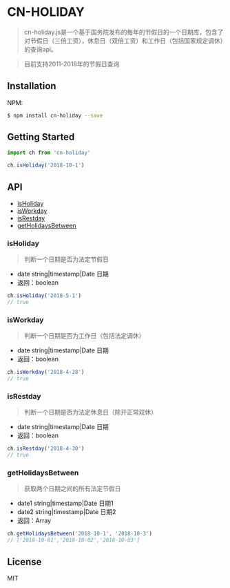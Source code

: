 # CN-HOLIDAY

> cn-holiday.js是一个基于国务院发布的每年的节假日的一个日期库，包含了对节假日（三倍工资），休息日（双倍工资）和工作日（包括国家规定调休）的查询api。

> 目前支持2011-2018年的节假日查询

## Installation

NPM:
```bash
$ npm install cn-holiday --save
```

## Getting Started

```javascript
import ch from 'cn-holiday'

ch.isHoliday('2018-10-1')
```

## API

* [isHoliday](#isholiday)
* [isWorkday](#isworkday)
* [isRestday](#isrestday)
* [getHolidaysBetween](#getholidaysbetween)

### isHoliday
> 判断一个日期是否为法定节假日
- date string|timestamp|Date 日期
- 返回：boolean
```javascript
ch.isHoliday('2018-5-1')
// true
```

### isWorkday
> 判断一个日期是否为工作日（包括法定调休）
- date string|timestamp|Date 日期
- 返回：boolean
```javascript
ch.isWorkday('2018-4-28')
// true
```

### isRestday
> 判断一个日期是否为法定休息日（除开正常双休）
- date string|timestamp|Date 日期
- 返回：boolean
```javascript
ch.isRestday('2018-4-30')
// true
```

### getHolidaysBetween
> 获取两个日期之间的所有法定节假日
- date1 string|timestamp|Date 日期1
- date2 string|timestamp|Date 日期2
- 返回：Array
```javascript
ch.getHolidaysBetween('2018-10-1', '2018-10-3')
// ['2018-10-01','2018-10-02','2018-10-03']
```

## License
MIT